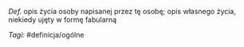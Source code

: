 _Def._ opis życia osoby napisanej przez tę osobę; opis własnego życia, niekiedy ujęty w formę fabularną

_Tagi:_ #definicja/ogólne
